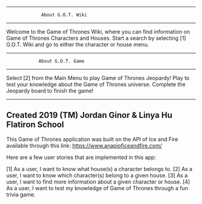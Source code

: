  ----------------------------------------------------
                 About G.O.T. Wiki
 ----------------------------------------------------
  Welcome to the Game of Thrones Wiki, where you
  can find information on Game of Thrones Characters
  and Houses. Start a search by selecting [1] G.O.T.
  Wiki and go to either the character or house menu.


 ----------------------------------------------------
                About G.O.T. Game
 ----------------------------------------------------
  Select [2] from the Main Menu to play Game of
  Thrones Jeopardy! Play to test your knowledge
  about the Game of Thrones universe. Complete the
  Jeopardy board to finish the game!


 ----------------------------------------------------
  Created 2019 (TM)
  Jordan Ginor & Linya Hu
  Flatiron School
 ----------------------------------------------------


This Game of Thrones application
was built on the API of Ice and Fire
available through this link:
https://www.anapioficeandfire.com/



Here are a few user stories that are implemented
in this app:

[1] As a user, I want to know what house(s) a character
    belongs to.
[2] As a user, I want to know which character(s) belong
    to a given house.
[3] As a user, I want to find more information about
    a given character or house.
[4] As a user, I want to test my knowledge of
    Game of Thrones through a fun trivia game.
